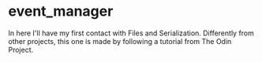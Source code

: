 # event_manager
In here I'll have my first contact with Files and Serialization. Differently from other projects, this one is made by following a tutorial from The Odin Project.
